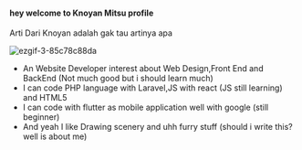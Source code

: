 <h4>hey welcome to Knoyan Mitsu profile</h4>

Arti Dari Knoyan adalah gak tau artinya apa 

![ezgif-3-85c78c88da](https://user-images.githubusercontent.com/65282316/223702913-a6dfc967-7149-47bb-a74c-a210b1042ffe.gif)

<ul>
    <li>An Website Developer interest about Web Design,Front End and BackEnd (Not much good but i should learn much)</li>
    <li>I can code PHP language with Laravel,JS with react (JS still learning) and HTML5</li>
    <li>I can code with flutter as mobile application well with google (still beginner)</li>
    <li>And yeah I like Drawing scenery and uhh furry stuff (should i write this? well is about me)</li>
</ul>


<!--
**KnoyanMitsu/KnoyanMitsu** is a ✨ _special_ ✨ repository because its `README.md` (this file) appears on your GitHub profile.

Here are some ideas to get you started:

- 🔭 I’m currently working on ...
- 🌱 I’m currently learning ...
- 👯 I’m looking to collaborate on ...
- 🤔 I’m looking for help with ...
- 💬 Ask me about ...
- 📫 How to reach me: ...
- 😄 Pronouns: ...
- ⚡ Fun fact: ...
-->
